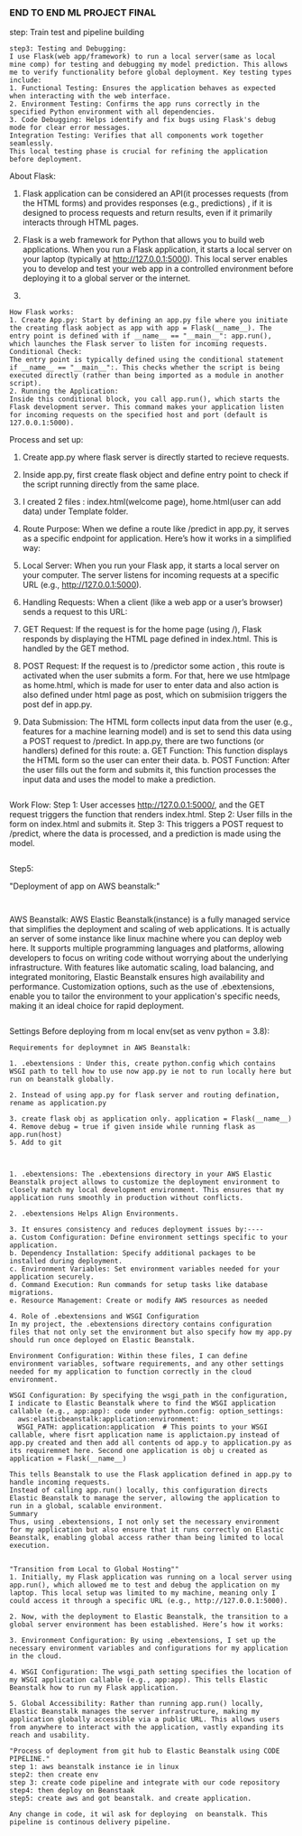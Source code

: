 ### END TO END ML PROJECT FINAL


step: Train test and pipeline building

```
step3: Testing and Debugging:
I use Flask(web app/framework) to run a local server(same as local mine comp) for testing and debugging my model prediction. This allows me to verify functionality before global deployment. Key testing types include:
1. Functional Testing: Ensures the application behaves as expected when interacting with the web interface.
2. Environment Testing: Confirms the app runs correctly in the specified Python environment with all dependencies.
3. Code Debugging: Helps identify and fix bugs using Flask's debug mode for clear error messages.
Integration Testing: Verifies that all components work together seamlessly.
This local testing phase is crucial for refining the application before deployment.

```
About Flask:
1. Flask application can be considered an API(it processes requests (from the HTML forms) and provides responses (e.g., predictions) , if it is designed to process requests and return results, even if it primarily interacts through HTML pages.

2. Flask is a web framework for Python that allows you to build web applications. When you run a Flask application, it starts a local server on your laptop (typically at http://127.0.0.1:5000). This local server enables you to develop and test your web app in a controlled environment before deploying it to a global server or the internet.

3. 

```
How Flask works:
1. Create App.py: Start by defining an app.py file where you initiate the creating flask aobject as app with app = Flask(__name__). The entry point is defined with if __name__ == "__main__": app.run(), which launches the Flask server to listen for incoming requests. Conditional Check:
The entry point is typically defined using the conditional statement if __name__ == "__main__":. This checks whether the script is being executed directly (rather than being imported as a module in another script).
2. Running the Application:
Inside this conditional block, you call app.run(), which starts the Flask development server. This command makes your application listen for incoming requests on the specified host and port (default is 127.0.0.1:5000).

```
Process and set up:
1. Create app.py where flask server is directly started to recieve requests.

2. Inside app.py, first create flask object and define entry point to check if the script running directly from the same place.

3. I created 2 files : index.html(welcome page), home.html(user can add data) under Template folder.

4. Route Purpose: 
When we define a route like /predict in app.py, it serves as a specific endpoint for application. Here’s how it works in a simplified way:

1. Local Server: When you run your Flask app, it starts a local server on your computer. The server listens for incoming requests at a specific URL (e.g., http://127.0.0.1:5000).

2. Handling Requests: When a client (like a web app or a user’s browser) sends a request to this URL:

3. GET Request: If the request is for the home page (using /), Flask responds by displaying the HTML page defined in index.html. This is handled by the GET method.
4. POST Request: If the request is to /predictor some action , this route is activated when the user submits a form. For that, here we use htmlpage as home.html, which is made for user to enter data and also action is also defined under html page as post, which on submisiion triggers the post def in app.py.

5. Data Submission:
The HTML form collects input data from the user (e.g., features for a machine learning model) and is set to send this data using a POST request to /predict.
In app.py, there are two functions (or handlers) defined for this route:
a. GET Function: This function displays the HTML form so the user can enter their data.
b. POST Function: After the user fills out the form and submits it, this function processes the input data and uses the model to make a prediction.

```

```
Work Flow:
Step 1: User accesses http://127.0.0.1:5000/, and the GET request triggers the function that renders index.html.
Step 2: User fills in the form on index.html and submits it.
Step 3: This triggers a POST request to /predict, where the data is processed, and a prediction is made using the model.

```

```
Step5:

"Deployment of app on AWS beanstalk:"
```


```
AWS Beanstalk:
AWS Elastic Beanstalk(instance) is a fully managed service that simplifies the deployment and scaling of web applications. It is actually an server of some instance like linux machine where you can deploy web here. It supports multiple programming languages and platforms, allowing developers to focus on writing code without worrying about the underlying infrastructure. With features like automatic scaling, load balancing, and integrated monitoring, Elastic Beanstalk ensures high availability and performance. Customization options, such as the use of .ebextensions, enable you to tailor the environment to your application's specific needs, making it an ideal choice for rapid deployment.
```

```
Settings Before deploying from m local env(set as venv python = 3.8):

```
Requirements for deploymnet in AWS Beanstalk:

1. .ebextensions : Under this, create python.config which contains WSGI path to tell how to use now app.py ie not to run locally here but run on beanstalk globally.

2. Instead of using app.py for flask server and routing defination, rename as application.py 

3. create flask obj as application only. application = Flask(__name__)
4. Remove debug = true if given inside while running flask as app.run(host)
5. Add to git 


```
```

1. .ebextensions: The .ebextensions directory in your AWS Elastic Beanstalk project allows to customize the deployment environment to closely match my local development environment. This ensures that my application runs smoothly in production without conflicts.

2. .ebextensions Helps Align Environments.

3. It ensures consistency and reduces deployment issues by:----
a. Custom Configuration: Define environment settings specific to your application.
b. Dependency Installation: Specify additional packages to be installed during deployment.
c. Environment Variables: Set environment variables needed for your application securely.
d. Command Execution: Run commands for setup tasks like database migrations.
e. Resource Management: Create or modify AWS resources as needed

4. Role of .ebextensions and WSGI Configuration
In my project, the .ebextensions directory contains configuration files that not only set the environment but also specify how my app.py should run once deployed on Elastic Beanstalk.

Environment Configuration: Within these files, I can define environment variables, software requirements, and any other settings needed for my application to function correctly in the cloud environment.

WSGI Configuration: By specifying the wsgi_path in the configuration, I indicate to Elastic Beanstalk where to find the WSGI application callable (e.g., app:app): code under python.config: option_settings:
  aws:elasticbeanstalk:application:environment:
  WSGI_PATH: application:application  # This points to your WSGI callable, where fisrt application name is applictaion.py instead of app.py created and then add all contents od app.y to application.py as its requiremnet here. Second one application is obj u created as application = Flask(__name__)

This tells Beanstalk to use the Flask application defined in app.py to handle incoming requests.
Instead of calling app.run() locally, this configuration directs Elastic Beanstalk to manage the server, allowing the application to run in a global, scalable environment.
Summary
Thus, using .ebextensions, I not only set the necessary environment for my application but also ensure that it runs correctly on Elastic Beanstalk, enabling global access rather than being limited to local execution.


```

```
"Transition from Local to Global Hosting""
1. Initially, my Flask application was running on a local server using app.run(), which allowed me to test and debug the application on my laptop. This local setup was limited to my machine, meaning only I could access it through a specific URL (e.g., http://127.0.0.1:5000).

2. Now, with the deployment to Elastic Beanstalk, the transition to a global server environment has been established. Here’s how it works:

3. Environment Configuration: By using .ebextensions, I set up the necessary environment variables and configurations for my application in the cloud.

4. WSGI Configuration: The wsgi_path setting specifies the location of my WSGI application callable (e.g., app:app). This tells Elastic Beanstalk how to run my Flask application.

5. Global Accessibility: Rather than running app.run() locally, Elastic Beanstalk manages the server infrastructure, making my application globally accessible via a public URL. This allows users from anywhere to interact with the application, vastly expanding its reach and usability.
```

```
"Process of deployment from git hub to Elastic Beanstalk using CODE PIPELINE."
step 1: aws beanstalk instance ie in linux
step2: then create env
step 3: create code pipeline and integrate with our code repository
step4: then deploy on Beanstaak
step5: create aws and got beanstalk. and create application.

Any change in code, it wil ask for deploying  on beanstalk. This pipeline is continous delivery pipeline.
```
